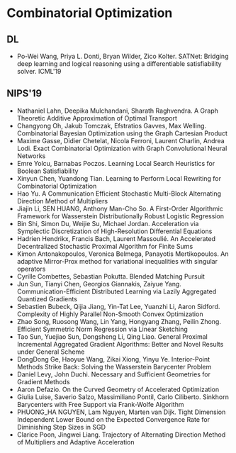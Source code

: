 # Combinatorial Optimization

## DL
- Po-Wei Wang, Priya L. Donti, Bryan Wilder, Zico Kolter. SATNet: Bridging deep learning and logical reasoning using a differentiable satisfiability solver. ICML'19

## NIPS'19
- Nathaniel Lahn, Deepika Mulchandani, Sharath Raghvendra. A Graph Theoretic Additive Approximation of Optimal Transport
- Changyong Oh, Jakub Tomczak, Efstratios Gavves, Max Welling. Combinatorial Bayesian Optimization using the Graph Cartesian Product
- Maxime Gasse, Didier Chetelat, Nicola Ferroni, Laurent Charlin, Andrea Lodi. Exact Combinatorial Optimization with Graph Convolutional Neural Networks
- Emre Yolcu, Barnabas Poczos. Learning Local Search Heuristics for Boolean Satisfiability
- Xinyun Chen, Yuandong Tian. Learning to Perform Local Rewriting for Combinatorial Optimization
- Hao Yu. A Communication Efficient Stochastic Multi-Block Alternating Direction Method of Multipliers
- Jiajin Li, SEN HUANG, Anthony Man-Cho So. A First-Order Algorithmic Framework for Wasserstein Distributionally Robust Logistic Regression
- Bin Shi, Simon Du, Weijie Su, Michael Jordan. Acceleration via Symplectic Discretization of High-Resolution Differential Equations
- Hadrien Hendrikx, Francis Bach, Laurent Massoulié. An Accelerated Decentralized Stochastic Proximal Algorithm for Finite Sums
- Kimon Antonakopoulos, Veronica Belmega, Panayotis Mertikopoulos. An adaptive Mirror-Prox method for variational inequalities with singular operators
- Cyrille Combettes, Sebastian Pokutta. Blended Matching Pursuit
- Jun Sun, Tianyi Chen, Georgios Giannakis, Zaiyue Yang. Communication-Efficient Distributed Learning via Lazily Aggregated Quantized Gradients
- Sebastien Bubeck, Qijia Jiang, Yin-Tat Lee, Yuanzhi Li, Aaron Sidford. Complexity of Highly Parallel Non-Smooth Convex Optimization
- Zhao Song, Ruosong Wang, Lin Yang, Hongyang Zhang, Peilin Zhong. Efficient Symmetric Norm Regression via Linear Sketching
- Tao Sun, Yuejiao Sun, Dongsheng Li, Qing Liao. General Proximal Incremental Aggregated Gradient Algorithms: Better and Novel Results under General Scheme
- DongDong Ge, Haoyue Wang, Zikai Xiong, Yinyu Ye. Interior-Point Methods Strike Back: Solving the Wasserstein Barycenter Problem
- Daniel Levy, John Duchi. Necessary and Sufficient Geometries for Gradient Methods
- Aaron Defazio. On the Curved Geometry of Accelerated Optimization
- Giulia Luise, Saverio Salzo, Massimiliano Pontil, Carlo Ciliberto. Sinkhorn Barycenters with Free Support via Frank-Wolfe Algorithm
- PHUONG_HA NGUYEN, Lam Nguyen, Marten van Dijk. Tight Dimension Independent Lower Bound on the Expected Convergence Rate for Diminishing Step Sizes in SGD
- Clarice Poon, Jingwei Liang. Trajectory of Alternating Direction Method of Multipliers and Adaptive Acceleration
